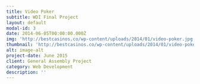 ```yaml
---
title: Video Poker
subtitle: WDI Final Project
layout: default
modal-id: 3
date: 2014-06-05T00:00:00.000Z
img: 'http://bestcasinos.co/wp-content/uploads/2014/01/video-poker.jpg'
thumbnail: 'http://bestcasinos.co/wp-content/uploads/2014/01/video-poker.jpg'
alt: image-alt
project-date: June 2015
client: General Assembly Project
category: Web Development
description: ''
---
```


